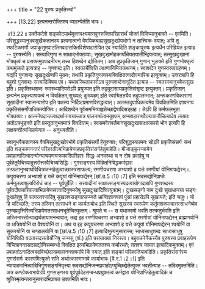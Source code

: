 +++
title = "22 पुरुषः प्रकृतिस्थो"

+++
\[13.22\] इत्यनन्तरोक्तिश्च व्याहन्येतेति भावः।  
  
॥13.22॥ उक्तैकदेशे शङ्कोदयार्थमुक्तवक्ष्यमाणपुनरुक्तिपरिहारार्थं चोक्तं
विविच्यानुभाषते -- एवमिति। परिशुद्धस्यानुभवसुखैकतानस्य प्रत्यगात्मनो
वैषयिकबाह्यसुखदुःखोपभोगो न तात्त्विकः स्यात्; अपि तु स्फटिकमणौ
जपाकुसुमपाटलिमवदासक्तिविशेषादारोपित एव स्यादिति शङ्कापुरुषः इत्यर्धेन
परिह्रियत इत्याह -- पुरुषस्येति। सत्त्वादिगुणा न साक्षाद्भोक्तव्याः;
सुखदुःखमोहकार्योन्नेयतयातीन्द्रियत्वात्; तत्सुखदुःखानां भोक्तृत्वं च
प्रसक्तमुपपादनीयम् तच्च हिशब्देन द्योतितम्। अत्र तुप्रकृतिजान् गुणान्
भुङक्ते इति गुणभोक्तृत्वं कथमुच्यते इत्यत्राह -- गुणशब्द
इति। स्वकार्येष्विति लक्षणानिमित्तकथनम्। स्वशब्देन गुणस्वरूपग्रहणम्।
यद्यपि गुणशब्दः सुखदुःखेष्वपि मुख्यः; तथापि
प्रकृतिगुणत्वस्यविवक्षितत्वादौपचारिक इत्युक्तम्। उत्तरत्रापि हि बहुशो
गुणशब्दः सत्त्वादिविषय एव। यथावस्थिताकारोऽत्र पुरुषशब्देनानूदित इत्याह
-- स्वतस्स्वानुभवैकसुख इति। प्रकृतिस्थशब्दः स्वास्थ्यादिपरोऽपि प्रयुज्यत
इति तद्व्युदासायप्रकृतिसंसृष्ट इत्युक्तम्। प्रकृतिजान् इत्यनेन
प्रकृत्याश्रयत्वं न विवक्षितम्;सुख्यहं; दुःख्यहम् इति स्वाश्रिततयैव
तदुपलम्भात्; अन्तःकरणविकाराणां सुखादीनां स्वात्मन्यारोप इति पक्षस्य
निर्दिष्टप्रमाणविरुद्धत्वात्। अतस्तदुपाधिकत्वमेव विवक्षितमिति ज्ञापनाय
प्रकृतिसंसर्गोपाधिकत्वोक्तिः। आदिशब्देन
पूर्वसमभिव्याहृतेच्छाद्वेषादिसङ्ग्रहः। तेऽपि हि कर्मफलभूता भोक्तव्याः।
आत्मनेपदान्तत्वादर्थानन्वयाच्चात्र पालनार्थत्वमयुक्तम्
अभ्यवहारार्थोऽप्यत्रानौचित्यादेव त्यक्तः अतोऽत्रभुङ्क्ते इति
प्रस्तुतानुभवमात्रं विवक्षितम्। स्वसमवेतवर्तमानसुखदुःखसाक्षात्कारो भोग
इत्यपि हि लक्षयन्तीत्यभिप्रायेणाह -- अनुभवतीति।  
  
स्वानुभवैकतानस्य वैषयिसुखदुःखोपभोगे प्रकृतिसंसर्गो हेतुरुक्तः;
परिशुद्धस्यात्मनः सोऽपि प्रकृतिसंसर्गः कथं इति शङ्कामनन्तरं
परिहरतीत्यभिप्रायेणाहप्रकृतिसंसर्गहेतुमाहेति। बीजाङ्कुरन्यायेन
प्रवाहानादित्वादन्योन्याश्रयणचक्रकादिपरिहारः सिद्धः अनवस्था च न दोषः
प्रवाहेषु च पूर्वहेतुवैचित्र्यादुत्तरोत्तरवैचित्र्यसिद्धिः। गुगसङ्गस्य
विहितनिषिद्धकर्मद्वारा
तत्फलानुभवार्थविचित्रजन्महेतुत्वाच्छास्त्रसाफल्यं; रमणीयचरणा अभ्याशो ह
यत्ते रमणीयां योनिमापद्येरन् ৷৷. कपूयचरणा अभ्याशो ह यत्ते कपूयां
योनिमापद्येरन् \[छां.उ.5।10।7\] इति सदसद्योनिप्राप्तेः
कर्ममूलत्वश्रुत्यविरोधं चाह -- पूर्वपूर्वेति। सत्त्वादीनां
साक्षात्सङ्गास्पदत्वायोगादत्रापि गुणशब्दस्य
पूर्ववदौपचारिकत्वाभिप्रायेणसत्त्वादिगुणमयेषु सुखदुःखादिष्वित्युक्तम्।
दुःखसङ्गो नाम दुःखे सुखभ्रान्त्या सङ्गः दुःखहेतुषु हि सागरतरणादिषु
सुखलवसङ्गात्सज्जते भ्रान्तिज्ञानवतां पुंसां प्रहारोऽपि सुखायते; इति
चाहुः। यो हि यदिच्छति; तस्य तस्मिन् तत्साधने वा कार्यताबोध इति स्थिते
सुखस्य स्वरूपेण कर्तुमशक्यत्वात्तत्साधनेष्वेव
पुरुषप्रवृत्तिरित्यभिप्रायेणतत्साधनभूतेष्वित्युक्तम्। श्रूयते च -- स
यथाकामो भवति तत्क्रतुर्भवति इति अस्तिनास्तीत्याद्यर्थतायामनन्वयात्; तद्य
इह रमणीयचरणा अभ्याशो ह यत्ते रमणीयां योनिमापद्येरन् ब्राह्मणयोनिं वा
क्षत्रिययोनिं वा वैश्ययोनिं वा। अथ य इह कपूयचरणा अभ्याशो ह यत्ते कपूयां
योनिमापद्येरन् श्वयोनिं वा सूकरयोनिं वा चण्डालयोनिं वा \[छां.उ.5।10।7\]
इत्यादिश्रुत्यनुसाराच्च; साध्वसाधुशब्दः साध्वसाधुषु योनिष्विति
वदतासदसतोर्योनिषु जन्मसु (शं.) इति परव्याख्या निरस्ता। बहुवचनेनैकस्यैव
पुरुषस्य प्रवाहरूपेण विचित्रानन्तसदसद्योनिसम्बन्धो विवक्षित
इत्यभिप्रायेणततश्च कर्मारभते; ततश्च जायत इत्यादिकमुक्तम्। एवं
प्रवाहतोऽनादित्ववदविच्छेदात्प्रवाहानन्तत्वमपि किं स्यात् इति शङ्कां
परिहरतियावदिति। प्रकृतिसंसर्गस्य गुणसंसर्गः कारणमित्युक्ते सति
अर्थात्कारणाभावे कार्याभावः \[वै.द.1।2।1\] इति
न्यायादमानित्वादिभिर्गुणसङ्गनिवृत्त्या
सदसद्योनिजन्मप्रवाहोऽप्युच्छिद्येतेत्युक्तं भवतीत्याह -- तदिदमुक्तमिति।
अत्र कण्ठोक्त्यभावेऽपि गुणसङ्गस्य पूर्वपूर्वदेहसम्बन्धप्रयुक्तत्वं
कर्मद्वारा योनिप्राप्तिहेतुत्वादिकं च श्रुतिस्मृत्यन्तरानुसारादभिप्रायत
उक्तमिति भावः।  
  
